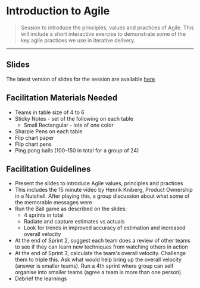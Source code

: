 # Introduction to Agile

> Session to introduce the principles, values and practices of Agile. This will include a short interactive exercise to demonstrate some of the key agile practices we use in iterative delivery.

_____


## Slides

The latest version of slides for the session are available [here](https://docs.google.com/presentation/d/1eYI04ChApbQd-a1b8GsBaRfGzuIm12AxYyi61fEE9G4/edit?usp=sharing)


## Facilitation Materials Needed

* Teams in table size of 4 to 6
* Sticky Notes - set of the following on each table
    * Small Rectangular - lots of one color
* Sharpie Pens on each table
* Flip chart paper
* Flip chart pens
* Ping pong balls (100-150 in total for a group of 24)




## Facilitation Guidelines

* Present the slides to introduce Agile values, principles and practices
* This includes the 15 minute video by Henrik Kniberg, Product Ownership in a Nutshell. After playing this, a group discussion about what some of the memorable messages were
* Run the Ball game as described on the slides:
    * 4 sprints in total
    * Radiate and capture estimates vs actuals
    * Look for trends in improved accuracy of estimation and increased overall velocity
* At the end of Sprint 2, suggest each team does a review of other teams to see if they can learn new techniques from watching others in action
* At the end of Sprint 3, calculate the team's overall velocity. Challenge them to triple this. Ask what would help bring up the overall velocity (answer is smaller teams). Run a 4th sprint where group can self organise into smaller teams (agree a team is more than one person)
* Debrief the learnings

